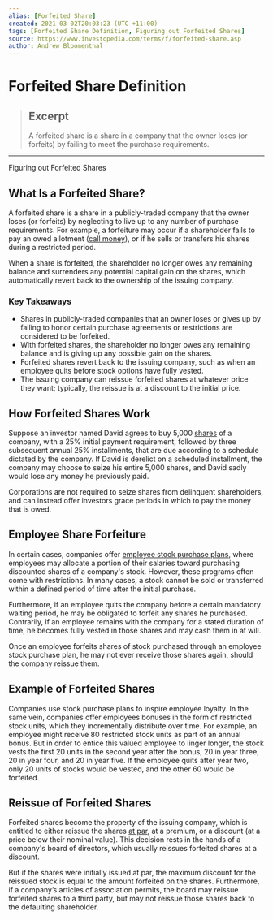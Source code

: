 ```yaml
---
alias: [Forfeited Share]
created: 2021-03-02T20:03:23 (UTC +11:00)
tags: [Forfeited Share Definition, Figuring out Forfeited Shares]
source: https://www.investopedia.com/terms/f/forfeited-share.asp
author: Andrew Bloomenthal
---
```


# Forfeited Share Definition

> ## Excerpt
> A forfeited share is a share in a company that the owner loses (or forfeits) by failing to meet the purchase requirements.

---

Figuring out Forfeited Shares
## What Is a Forfeited Share?

A forfeited share is a share in a publicly-traded company that the owner loses (or forfeits) by neglecting to live up to any number of purchase requirements. For example, a forfeiture may occur if a shareholder fails to pay an owed allotment ([call money](https://www.investopedia.com/terms/c/call-money.asp)), or if he sells or transfers his shares during a restricted period.

When a share is forfeited, the shareholder no longer owes any remaining balance and surrenders any potential capital gain on the shares, which automatically revert back to the ownership of the issuing company.

### Key Takeaways

-   Shares in publicly-traded companies that an owner loses or gives up by failing to honor certain purchase agreements or restrictions are considered to be forfeited.
-   With forfeited shares, the shareholder no longer owes any remaining balance and is giving up any possible gain on the shares.
-   Forfeited shares revert back to the issuing company, such as when an employee quits before stock options have fully vested.
-   The issuing company can reissue forfeited shares at whatever price they want; typically, the reissue is at a discount to the initial price.

## How Forfeited Shares Work

Suppose an investor named David agrees to buy 5,000 [shares](https://www.investopedia.com/terms/s/shares.asp) of a company, with a 25% initial payment requirement, followed by three subsequent annual 25% installments, that are due according to a schedule dictated by the company. If David is derelict on a scheduled installment, the company may choose to seize his entire 5,000 shares, and David sadly would lose any money he previously paid.

Corporations are not required to seize shares from delinquent shareholders, and can instead offer investors grace periods in which to pay the money that is owed.

## Employee Share Forfeiture

In certain cases, companies offer [employee stock purchase plans](https://www.investopedia.com/terms/e/espp.asp), where employees may allocate a portion of their salaries toward purchasing discounted shares of a company's stock. However, these programs often come with restrictions. In many cases, a stock cannot be sold or transferred within a defined period of time after the initial purchase.

Furthermore, if an employee quits the company before a certain mandatory waiting period, he may be obligated to forfeit any shares he purchased. Contrarily, if an employee remains with the company for a stated duration of time, he becomes fully vested in those shares and may cash them in at will.

Once an employee forfeits shares of stock purchased through an employee stock purchase plan, he may not ever receive those shares again, should the company reissue them.

## Example of Forfeited Shares

Companies use stock purchase plans to inspire employee loyalty. In the same vein, companies offer employees bonuses in the form of restricted stock units, which they incrementally distribute over time. For example, an employee might receive 80 restricted stock units as part of an annual bonus. But in order to entice this valued employee to linger longer, the stock vests the first 20 units in the second year after the bonus, 20 in year three, 20 in year four, and 20 in year five. If the employee quits after year two, only 20 units of stocks would be vested, and the other 60 would be forfeited.

## Reissue of Forfeited Shares

Forfeited shares become the property of the issuing company, which is entitled to either reissue the shares [at par](https://www.investopedia.com/terms/a/at-par.asp), at a premium, or a discount (at a price below their nominal value). This decision rests in the hands of a company's board of directors, which usually reissues forfeited shares at a discount.

But if the shares were initially issued at par, the maximum discount for the reissued stock is equal to the amount forfeited on the shares. Furthermore, if a company’s articles of association permits, the board may reissue forfeited shares to a third party, but may not reissue those shares back to the defaulting shareholder.
